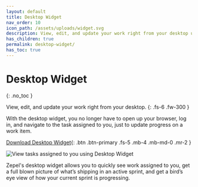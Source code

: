 ```yaml
---
layout: default
title: Desktop Widget
nav_order: 10
icon_path: /assets/uploads/widget.svg
description: View, edit, and update your work right from your desktop using Zepel's Desktop Widget.
has_children: true
permalink: desktop-widget/
has_toc: true
---
```


# Desktop Widget
{: .no_toc }

View, edit, and update your work right from your desktop.
{: .fs-6 .fw-300 }

With the desktop widget, you no longer have to open up your browser, log in, and navigate to the task assigned to you, just to update progress on a work item. 

[Download Desktop Widget](https://zepel.io/downloads/desktop-widget/?utm_source=zepelguide&utm_medium=desktop-widget){: .btn .btn-primary .fs-5 .mb-4 .mb-md-0 .mr-2 } 

![View tasks assigned to you using Desktop Widget](/guide/assets/uploads/zepel-desktop-widget.png "Zepel Desktop Widget")

Zepel's desktop widget allows you to quickly see work assigned to you, get a full blown picture of what’s shipping in an active sprint, and get a bird’s eye view of how your current sprint is progressing.
